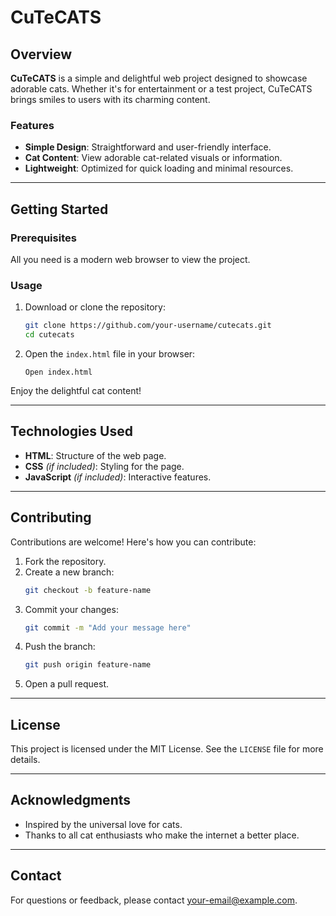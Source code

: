 # CuTeCATS

## Overview
**CuTeCATS** is a simple and delightful web project designed to showcase adorable cats. Whether it's for entertainment or a test project, CuTeCATS brings smiles to users with its charming content.

### Features
- **Simple Design**: Straightforward and user-friendly interface.
- **Cat Content**: View adorable cat-related visuals or information.
- **Lightweight**: Optimized for quick loading and minimal resources.

---

## Getting Started

### Prerequisites
All you need is a modern web browser to view the project.

### Usage
1. Download or clone the repository:
   ```bash
   git clone https://github.com/your-username/cutecats.git
   cd cutecats
   ```

2. Open the `index.html` file in your browser:
   ```
   Open index.html
   ```

Enjoy the delightful cat content!

---

## Technologies Used

- **HTML**: Structure of the web page.
- **CSS** *(if included)*: Styling for the page.
- **JavaScript** *(if included)*: Interactive features.

---

## Contributing

Contributions are welcome! Here's how you can contribute:

1. Fork the repository.
2. Create a new branch:
   ```bash
   git checkout -b feature-name
   ```
3. Commit your changes:
   ```bash
   git commit -m "Add your message here"
   ```
4. Push the branch:
   ```bash
   git push origin feature-name
   ```
5. Open a pull request.

---

## License

This project is licensed under the MIT License. See the `LICENSE` file for more details.

---

## Acknowledgments
- Inspired by the universal love for cats.
- Thanks to all cat enthusiasts who make the internet a better place.

---

## Contact

For questions or feedback, please contact [your-email@example.com](mailto:iiitiansaurabh@gmail.com).


